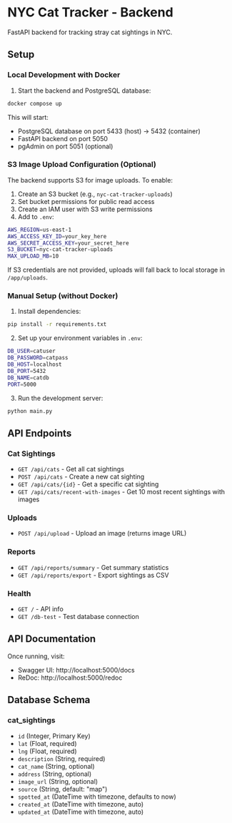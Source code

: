 # NYC Cat Tracker - Backend

FastAPI backend for tracking stray cat sightings in NYC.

## Setup

### Local Development with Docker

1. Start the backend and PostgreSQL database:
```bash
docker compose up
```

This will start:
- PostgreSQL database on port 5433 (host) -> 5432 (container)
- FastAPI backend on port 5050
- pgAdmin on port 5051 (optional)

### S3 Image Upload Configuration (Optional)

The backend supports S3 for image uploads. To enable:

1. Create an S3 bucket (e.g., `nyc-cat-tracker-uploads`)
2. Set bucket permissions for public read access
3. Create an IAM user with S3 write permissions
4. Add to `.env`:
```bash
AWS_REGION=us-east-1
AWS_ACCESS_KEY_ID=your_key_here
AWS_SECRET_ACCESS_KEY=your_secret_here
S3_BUCKET=nyc-cat-tracker-uploads
MAX_UPLOAD_MB=10
```

If S3 credentials are not provided, uploads will fall back to local storage in `/app/uploads`.

### Manual Setup (without Docker)

1. Install dependencies:
```bash
pip install -r requirements.txt
```

2. Set up your environment variables in `.env`:
```bash
DB_USER=catuser
DB_PASSWORD=catpass
DB_HOST=localhost
DB_PORT=5432
DB_NAME=catdb
PORT=5000
```

3. Run the development server:
```bash
python main.py
```

## API Endpoints

### Cat Sightings
- `GET /api/cats` - Get all cat sightings
- `POST /api/cats` - Create a new cat sighting
- `GET /api/cats/{id}` - Get a specific cat sighting
- `GET /api/cats/recent-with-images` - Get 10 most recent sightings with images

### Uploads
- `POST /api/upload` - Upload an image (returns image URL)

### Reports
- `GET /api/reports/summary` - Get summary statistics
- `GET /api/reports/export` - Export sightings as CSV

### Health
- `GET /` - API info
- `GET /db-test` - Test database connection

## API Documentation

Once running, visit:
- Swagger UI: http://localhost:5000/docs
- ReDoc: http://localhost:5000/redoc

## Database Schema

### cat_sightings
- `id` (Integer, Primary Key)
- `lat` (Float, required)
- `lng` (Float, required)
- `description` (String, required)
- `cat_name` (String, optional)
- `address` (String, optional)
- `image_url` (String, optional)
- `source` (String, default: "map")
- `spotted_at` (DateTime with timezone, defaults to now)
- `created_at` (DateTime with timezone, auto)
- `updated_at` (DateTime with timezone, auto)

